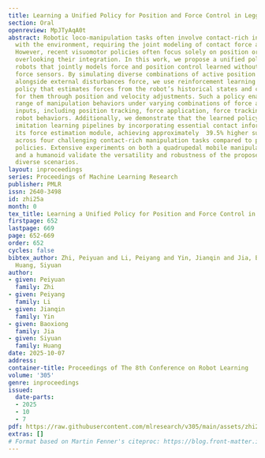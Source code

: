 ```yaml
---
title: Learning a Unified Policy for Position and Force Control in Legged Loco-Manipulation
section: Oral
openreview: MpJTyAqA0t
abstract: Robotic loco-manipulation tasks often involve contact-rich interactions
  with the environment, requiring the joint modeling of contact force and robot position.
  However, recent visuomotor policies often focus solely on position or force control,
  overlooking their integration. In this work, we propose a unified policy for legged
  robots that jointly models force and position control learned without reliance on
  force sensors. By simulating diverse combinations of active position and force commands
  alongside external disturbances force, we use reinforcement learning to learn a
  policy that estimates forces from the robot’s historical states and compensates
  for them through position and velocity adjustments. Such a policy enables a wide
  range of manipulation behaviors under varying combinations of force and position
  inputs, including position tracking, force application, force tracking, and compliant
  robot behaviors. Additionally, we demonstrate that the learned policy enhances trajectory-based
  imitation learning pipelines by incorporating essential contact information through
  its force estimation module, achieving approximately  39.5% higher success rates
  across four challenging contact-rich manipulation tasks compared to position-control
  policies. Extensive experiments on both a quadrupedal mobile manipulation platform
  and a humanoid validate the versatility and robustness of the proposed policy across
  diverse scenarios.
layout: inproceedings
series: Proceedings of Machine Learning Research
publisher: PMLR
issn: 2640-3498
id: zhi25a
month: 0
tex_title: Learning a Unified Policy for Position and Force Control in Legged Loco-Manipulation
firstpage: 652
lastpage: 669
page: 652-669
order: 652
cycles: false
bibtex_author: Zhi, Peiyuan and Li, Peiyang and Yin, Jianqin and Jia, Baoxiong and
  Huang, Siyuan
author:
- given: Peiyuan
  family: Zhi
- given: Peiyang
  family: Li
- given: Jianqin
  family: Yin
- given: Baoxiong
  family: Jia
- given: Siyuan
  family: Huang
date: 2025-10-07
address:
container-title: Proceedings of The 8th Conference on Robot Learning
volume: '305'
genre: inproceedings
issued:
  date-parts:
  - 2025
  - 10
  - 7
pdf: https://raw.githubusercontent.com/mlresearch/v305/main/assets/zhi25a/zhi25a.pdf
extras: []
# Format based on Martin Fenner's citeproc: https://blog.front-matter.io/posts/citeproc-yaml-for-bibliographies/
---
```

